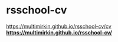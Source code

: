 # rsschool-cv
https://multimirkin.github.io/rsschool-cv/cv
**https://multimirkin.github.io/rsschool-cv/**
